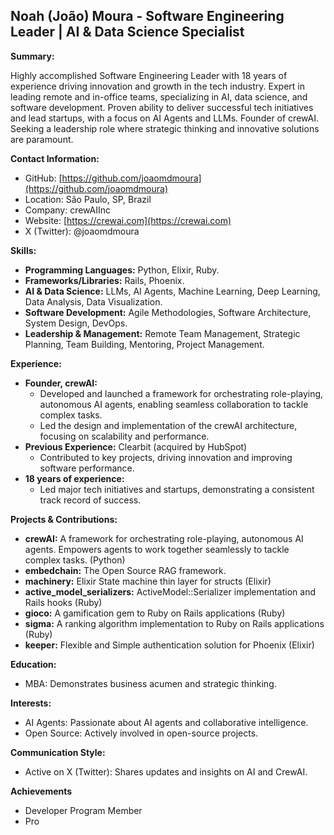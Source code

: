 ## Noah (João) Moura - Software Engineering Leader | AI & Data Science Specialist

**Summary:**

Highly accomplished Software Engineering Leader with 18 years of experience driving innovation and growth in the tech industry. Expert in leading remote and in-office teams, specializing in AI, data science, and software development. Proven ability to deliver successful tech initiatives and lead startups, with a focus on AI Agents and LLMs. Founder of crewAI. Seeking a leadership role where strategic thinking and innovative solutions are paramount.

**Contact Information:**

*   GitHub: [https://github.com/joaomdmoura](https://github.com/joaomdmoura)
*   Location: São Paulo, SP, Brazil
*   Company: crewAIInc
*   Website: [https://crewai.com](https://crewai.com)
*   X (Twitter): @joaomdmoura

**Skills:**

*   **Programming Languages:** Python, Elixir, Ruby.
*   **Frameworks/Libraries:** Rails, Phoenix.
*   **AI & Data Science:** LLMs, AI Agents, Machine Learning, Deep Learning, Data Analysis, Data Visualization.
*   **Software Development:** Agile Methodologies, Software Architecture, System Design, DevOps.
*   **Leadership & Management:** Remote Team Management, Strategic Planning, Team Building, Mentoring, Project Management.

**Experience:**

*   **Founder, crewAI:**
    *   Developed and launched a framework for orchestrating role-playing, autonomous AI agents, enabling seamless collaboration to tackle complex tasks.
    *   Led the design and implementation of the crewAI architecture, focusing on scalability and performance.
*   **Previous Experience:** Clearbit (acquired by HubSpot)
    *   Contributed to key projects, driving innovation and improving software performance.
*   **18 years of experience:**
    *   Led major tech initiatives and startups, demonstrating a consistent track record of success.

**Projects & Contributions:**

*   **crewAI:** A framework for orchestrating role-playing, autonomous AI agents. Empowers agents to work together seamlessly to tackle complex tasks. (Python)
*   **embedchain:** The Open Source RAG framework.
*   **machinery:** Elixir State machine thin layer for structs (Elixir)
*   **active_model_serializers:** ActiveModel::Serializer implementation and Rails hooks (Ruby)
*   **gioco:** A gamification gem to Ruby on Rails applications (Ruby)
*   **sigma:** A ranking algorithm implementation to Ruby on Rails applications (Ruby)
*   **keeper:** Flexible and Simple authentication solution for Phoenix (Elixir)

**Education:**

*   MBA: Demonstrates business acumen and strategic thinking.

**Interests:**

*   AI Agents: Passionate about AI agents and collaborative intelligence.
*   Open Source: Actively involved in open-source projects.

**Communication Style:**

*   Active on X (Twitter): Shares updates and insights on AI and CrewAI.

**Achievements**

*   Developer Program Member
*   Pro